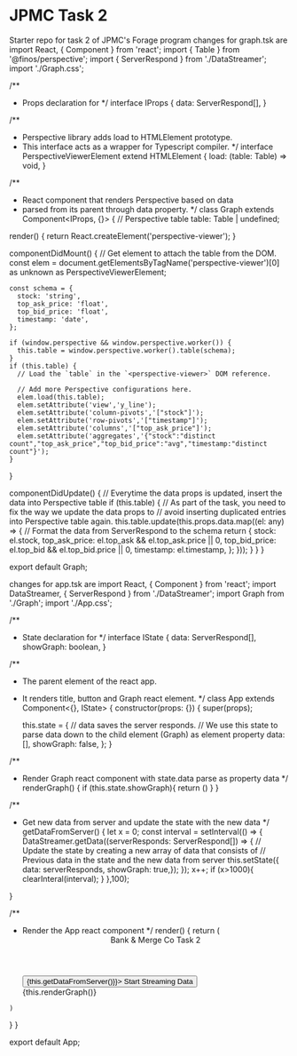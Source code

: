 # JPMC Task 2
Starter repo for task 2 of JPMC's Forage program 
changes for graph.tsk are
import React, { Component } from 'react';
import { Table } from '@finos/perspective';
import { ServerRespond } from './DataStreamer';
import './Graph.css';

/**
 * Props declaration for <Graph />
 */
interface IProps {
  data: ServerRespond[],
}

/**
 * Perspective library adds load to HTMLElement prototype.
 * This interface acts as a wrapper for Typescript compiler.
 */
interface PerspectiveViewerElement extend HTMLElement {
  load: (table: Table) => void,
}

/**
 * React component that renders Perspective based on data
 * parsed from its parent through data property.
 */
class Graph extends Component<IProps, {}> {
  // Perspective table
  table: Table | undefined;

  render() {
    return React.createElement('perspective-viewer');
  }

  componentDidMount() {
    // Get element to attach the table from the DOM.
    const elem = document.getElementsByTagName('perspective-viewer')[0] as unknown as PerspectiveViewerElement;

    const schema = {
      stock: 'string',
      top_ask_price: 'float',
      top_bid_price: 'float',
      timestamp: 'date',
    };

    if (window.perspective && window.perspective.worker()) {
      this.table = window.perspective.worker().table(schema);
    }
    if (this.table) {
      // Load the `table` in the `<perspective-viewer>` DOM reference.

      // Add more Perspective configurations here.
      elem.load(this.table);
      elem.setAttribute('view','y_line');
      elem.setAttribute('column-pivots','["stock"]');
      elem.setAttribute('row-pivots','["timestamp"]');
      elem.setAttribute('columns','["top_ask_price"]');
      elem.setAttribute('aggregates','{"stock":"distinct count","top_ask_price","top_bid_price":"avg","timestamp:"distinct count"}'); 
    }
  }

  componentDidUpdate() {
    // Everytime the data props is updated, insert the data into Perspective table
    if (this.table) {
      // As part of the task, you need to fix the way we update the data props to
      // avoid inserting duplicated entries into Perspective table again.
      this.table.update(this.props.data.map((el: any) => {
        // Format the data from ServerRespond to the schema
        return {
          stock: el.stock,
          top_ask_price: el.top_ask && el.top_ask.price || 0,
          top_bid_price: el.top_bid && el.top_bid.price || 0,
          timestamp: el.timestamp,
        };
      }));
    }
  }
}

export default Graph;

changes for app.tsk are
import React, { Component } from 'react';
import DataStreamer, { ServerRespond } from './DataStreamer';
import Graph from './Graph';
import './App.css';

/**
 * State declaration for <App />
 */
interface IState {
  data: ServerRespond[],
  showGraph: boolean,
}

/**
 * The parent element of the react app.
 * It renders title, button and Graph react element.
 */
class App extends Component<{}, IState> {
  constructor(props: {}) {
    super(props);

    this.state = {
      // data saves the server responds.
      // We use this state to parse data down to the child element (Graph) as element property
      data: [],
      showGraph: false,
    };
  }

  /**
   * Render Graph react component with state.data parse as property data
   */
  renderGraph() {
   if (this.state.showGraph){
    return (<Graph data={this.state.data}/>)
    }
  }

  /**
   * Get new data from server and update the state with the new data
   */
  getDataFromServer() {
     let x = 0;
  const interval = setInterval(() => {  
    DataStreamer.getData((serverResponds: ServerRespond[]) => {
      // Update the state by creating a new array of data that consists of
      // Previous data in the state and the new data from server
      this.setState({ data: serverResponds, showGraph: true,});
    });
    x++;
    if (x>1000){
        clearInteral(interval);
        }
    },100);

  }

  /**
   * Render the App react component
   */
  render() {
    return (
      <div className="App">
        <header className="App-header">
          Bank & Merge Co Task 2
        </header>
        <div className="App-content">
          <button className="btn btn-primary Stream-button"
            // when button is click, our react app tries to request
            // new data from the server.
            // As part of your task, update the getDataFromServer() function
            // to keep requesting the data every 100ms until the app is closed
            // or the server does not return anymore data.
            onClick={() => {this.getDataFromServer()}}>
            Start Streaming Data
          </button>
          <div className="Graph">
            {this.renderGraph()}
          </div>
        </div>
      </div>
    )
  }
}

export default App;

 
